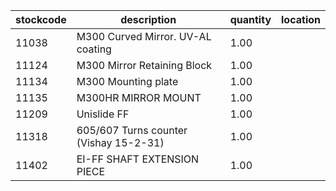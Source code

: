 |stockcode|description|quantity|location|
|---------|-----------|--------|--------|
|11038|M300 Curved Mirror.  UV-AL coating|1.00||
|11124|M300 Mirror Retaining Block|1.00||
|11134|M300 Mounting plate|1.00||
|11135|M300HR MIRROR MOUNT|1.00||
|11209|Unislide FF|1.00||
|11318|605/607 Turns counter (Vishay 15-2-31)|1.00||
|11402|EI-FF SHAFT EXTENSION PIECE|1.00||
